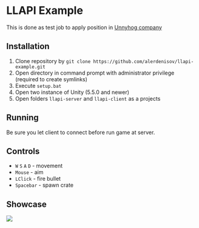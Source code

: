 # LLAPI Example 

This is done as test job to apply position in [Unnyhog company](http://unnyhog.com/)

## Installation
1. Clone repository by `git clone https://github.com/alerdenisov/llapi-example.git`
2. Open directory in command prompt with administrator privilege (required to create symlinks)
3. Execute `setup.bat`
4. Open two instance of Unity (5.5.0 and newer)
5. Open folders `llapi-server` and `llapi-client` as a projects


## Running
Be sure you let client to connect before run game at server.

## Controls
- `W` `S` `A` `D` - movement
- `Mouse` - aim
- `LClick` - fire bullet
- `Spacebar` - spawn crate


## Showcase
![](/preview.gif)
